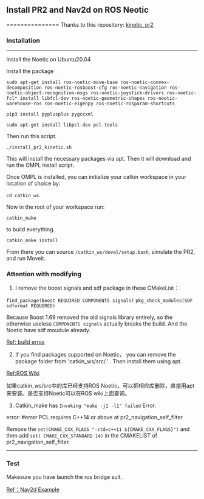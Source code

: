 
## Install PR2 and Nav2d on ROS Neotic

===============
Thanks to this repository:
[kinetic_pr2](https://github.com/RichardKelley/kinetic_pr2/)


### Installation

------------
<!-- 
This installation assumes your machine has Ubuntu 16.04 and the Kinetic version of ROS already installed. 
If you haven't installed Kinetic, follow this link for install instructions: http://wiki.ros.org/kinetic/Installation/Ubuntu
Make sure to edit your `.bashrc` file after the install!  -->

Install the Noetic on Ubuntu20.04

Install the package 

 ``sudo apt-get install ros-noetic-move-base ros-noetic-convex-decomposition ros-noetic-rosboost-cfg ros-noetic-navigation ros-noetic-object-recognition-msgs ros-noetic-joystick-drivers ros-noetic-fcl* install libfcl-dev ros-noetic-geometric-shapes ros-noetic-warehouse-ros ros-noetic-eigenpy ros-noetic-rosparam-shortcuts``
 
 ``pip3 install pyplusplus pygccxml ``

 ``sudo apt-get install libpcl-dev pcl-tools``


Then run this script.

 ``./install_pr2_kinetic.sh`` 
 
This will install the necessary packages via apt. Then it will download and run the OMPL install script.

Once OMPL is installed, you can initialize your catkin workspace in your location of choice by: 

``cd catkin_ws``. 

Now in the root of your workspace run:

``catkin_make`` 

to build everything. 

``catkin_make install`` 

From there you can source `/catkin_ws/devel/setup.bash`, simulate the PR2, and run Moveit.


### Attention with modifying

1. I remove the boost signals and sdf package in these CMakeList：

 ``find_package(Boost REQUIRED COMPONENTS signals)`` 
 ``pkg_check_modules(SDF sdformat REQUIRED)`` 

Because Boost 1.69 removed the old signals library entirely, so the otherwise
useless `COMPONENTS signals` actually breaks the build.
And the Noetic have sdf moudule already.

[Ref: build erros](https://github.com/ros/geometry2/pull/354/files)


2. If you find packages supported on Noetic， you can remove the package folder from 'catkin_ws/src/.' .
Then install them using apt.

[Ref:ROS Wiki](https://wiki.ros.org/)

如果catkin_ws/src中的库已经支持ROS Noetic，可以把相应库删除，直接用apt来安装。是否支持Noetic可以在ROS wiki上面查询。

3. Catkin_make has ``Invoking "make -j1 -l1" failed`` Error.

error: #error PCL requires C++14 or above at pr2_navigation_self_filter

Remove the ``set(CMAKE_CXX_FLAGS "-std=c++11 ${CMAKE_CXX_FLAGS}")`` and then add
 ``set( CMAKE_CXX_STANDARD 14)`` in the CMAKELIST of pr2_navigation_self_filter.


---

### Test

Makesure you have launch the ros bridge suit.

[Ref：Nav2d Example](https://github.com/GT-RAIL/nav2djs)